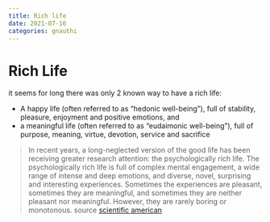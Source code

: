 ```yaml
---
title: Rich life
date: 2021-07-16
categories: gnauthi
---
```


# Rich Life

it seems for long there was only 2 known way to have a rich life:
* A happy life (often referred to as “hedonic well-being”), full of stability,  pleasure, enjoyment and positive emotions, and 
* a meaningful life (often referred to as “eudaimonic well-being”), full of purpose, meaning, virtue, devotion, service and sacrifice

> In recent years, a long-neglected version of the good life has been receiving greater research attention: the psychologically rich life. The psychologically rich life is full of complex mental engagement, a wide range of intense and deep emotions, and diverse, novel, surprising and interesting experiences. Sometimes the experiences are pleasant, sometimes they are meaningful, and sometimes they are neither pleasant nor meaningful. However, they are rarely boring or monotonous.
> source [scientific american](https://www.scientificamerican.com/article/in-defense-of-the-psychologically-rich-life/)